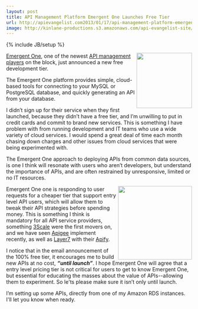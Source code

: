 ```yaml
---
layout: post
title: API Management Platform Emergent One Launches Free Tier
url: http://apievangelist.com2013/01/17/api-management-platform-emergent-one-launches-free-tier/
image: http://kinlane-productions.s3.amazonaws.com/api-evangelist-site/blog/emergent-one-logo.png
---
```

{% include JB/setup %}<p>
     <a href="http://www.emergentone.com/" target="_blank"><img src="http://kinlane-productions.s3.amazonaws.com/api-evangelist-site/serviceproviders/emergent-one-logo.png"  width="150" align="right" /></a>
</p>
<p>
     <a href="http://www.emergentone.com/" target="_blank">Emergent One</a>, one of the newest <a href="/2012/06/15/api-service-provider-roundup-for-2012/" target="_blank">API management players</a> on the block, just announced a new free development tier.
</p>
<p>
     The Emergent One platform provides simple, cloud-based tools for connecting to your MySQL or PostgreSQL database, and quickly generating an API from your database.
</p>
<p>
     I didn’t sign up for their service when they first launched, because they didn’t have a free tier, and I’m unwilling to put in credit cards and commit to brand new services. This is something I have problem with from running development and IT teams who use a wide variety of cloud services. I would spend a great deal of time each month chasing down charges and other issues from cloud services that were being experimented with.
</p>
<p>
     The Emergent One approach to deploying APIs from common data sources, is one I think will resonate with users who aren’t developers, but understand the importance of APIs, and are often restrained by unresponsive, limited or no IT resources.
</p>
<p>
     <a href="https://emergentapi.com/cp/register?type=internal" target="_blank"><img src="https://s3.amazonaws.com/kinlane-productions/api-service-providers/emergent-one/Emergent-One-Get-Started.png"  width="200" align="right" /></a>
</p>
<p>
     Emergent One one is responding to user requests for a cheaper tier that support entry level API users, which will allow them to tweak their API strategies before spending money. This is something I think is mandatory for all API service providers, something <a href="http://3scale.net/">3Scale</a> were the first movers on, and we have seen <a href="http://apigee.com/about/pricing">Apigee</a> implement recently, as well as <a href="/serviceproviders/layer_7_technologies.php" target="_blank">Layer7</a> with their <a href="http://www.apify.co/" target="_blank">Apify</a>.
</p>
<p>
     I notice that in the email announcement of the 100% free tier, it encourages me to build new APIs at no cost, <strong><em>“until launch”</em></strong>. I hope Emergent One will agree that a entry level pricing tier is not critical for users to get to know Emergent One, but essential for educating the masses about the value of APIs--allowing them to experiment. So le'ts please make sure it isn’t only until launch.
</p>
<p>
     I’m setting up some APIs, directly from one of my Amazon RDS instances.   I'll let you know when ready.
</p>
